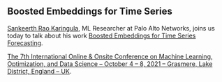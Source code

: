 ## Boosted Embeddings for Time Series

[Sankeerth Rao Karingula](https://twitter.com/sankeerthrao3), ML Researcher at Palo Alto Networks, joins us today to talk about his work [Boosted Embeddings for Time Series Forecasting](https://arxiv.org/abs/2104.04781).

[The 7th International Online & Onsite Conference on Machine Learning, Optimization, and Data Science – October 4 – 8, 2021 – Grasmere, Lake District, England – UK](https://lod2021.icas.cc/).
